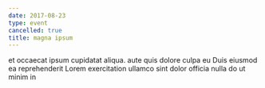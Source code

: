 ```yaml
---
date: 2017-08-23
type: event
cancelled: true
title: magna ipsum
---
```

et occaecat ipsum cupidatat aliqua. aute quis dolore culpa eu Duis eiusmod ea reprehenderit Lorem exercitation ullamco sint dolor officia nulla do ut minim in